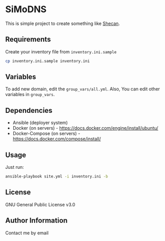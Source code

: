 SiMoDNS
=========

This is simple project to create something like [Shecan](https://shecan.ir/).

Requirements
------------

Create your inventory file from `inventory.ini.sample`
```sh
cp inventory.ini.sample inventory.ini
```

Variables
--------------

To add new domain, edit the `group_vars/all.yml`. Also, You can edit other variables in `group_vars`.

Dependencies
------------

- Ansible (deployer system)
- Docker (on servers) - https://docs.docker.com/engine/install/ubuntu/
- Docker-Compose (on servers) - https://docs.docker.com/compose/install/

Usage
----------------

Just run:
```sh
ansible-playbook site.yml -i inventory.ini -b
```

License
-------

GNU General Public License v3.0

Author Information
------------------

Contact me by email
